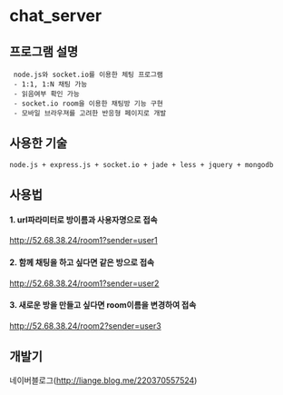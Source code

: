 # chat_server


## 프로그램 설명
     node.js와 socket.io를 이용한 체팅 프로그램
     - 1:1, 1:N 채팅 가능
     - 읽음여부 확인 가능
     - socket.io room을 이용한 채팅방 기능 구현
     - 모바일 브라우져를 고려한 반응형 페이지로 개발

## 사용한 기술

    node.js + express.js + socket.io + jade + less + jquery + mongodb


## 사용법

#### 1. url파라미터로 방이름과 사용자명으로 접속 
http://52.68.38.24/room1?sender=user1
#### 2. 함께 채팅을 하고 싶다면 같은 방으로 접속 
http://52.68.38.24/room1?sender=user2
#### 3. 새로운 방을 만들고 싶다면 room이름을 변경하여 접속 
http://52.68.38.24/room2?sender=user3



## 개발기

네이버블로그(http://liange.blog.me/220370557524)
